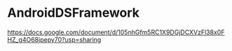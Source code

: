 # AndroidDSFramework

https://docs.google.com/document/d/105nhGfm5RC1X9DGjDCXVzFl38x0FHZ_g4O68jpepy70?usp=sharing
